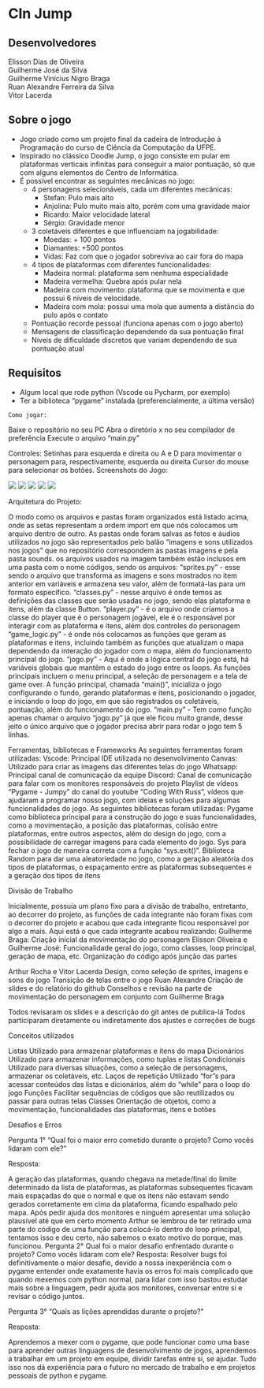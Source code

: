# CIn Jump

## Desenvolvedores
Elisson Dias de Oliveira <edo></br>
Guilherme José da Silva <gjs></br>
Guilherme Vinícius Nigro Braga <gvnb></br>
Ruan Alexandre Ferreira da Silva <rafs2></br>
Vitor Lacerda <vll>

## Sobre o jogo

<ul>
	<li>Jogo criado como um projeto final da cadeira de Introdução à Programação do curso de Ciência da Computação da UFPE.</li>
	<li>Inspirado no clássico Doodle Jump, o jogo consiste em pular em plataformas verticais infinitas para conseguir a maior pontuação, só que com alguns elementos do Centro de Informática.</li>
	<li>
		É possível encontrar as seguintes mecânicas no jogo:
		<ul>
			<li>
				4 personagens selecionáveis, cada um diferentes mecânicas:
				<ul>
					<li>Stefan: Pulo mais alto</li>
					<li>Anjolina: Pulo muito mais alto, porém com uma gravidade maior</li>
					<li>Ricardo: Maior velocidade lateral</li>
					<li>Sérgio: Gravidade menor</li>
				</ul>
			</li>
			<li>
				3 coletáveis diferentes e que influenciam na jogabilidade:
				<ul>
					<li>Moedas: + 100 pontos</li>
					<li>Diamantes: +500 pontos</li>
					<li>Vidas: Faz com que o jogador sobreviva ao cair fora do mapa</li>
				</ul>
			</li>
			<li>
				4 tipos de plataformas com diferentes funcionalidades:
				<ul>
					<li>Madeira normal: plataforma sem nenhuma especialidade</li>
					<li>Madeira vermelha: Quebra após pular nela</li>
					<li>Madeira com movimento: plataforma que se movimenta e que possui 6 níveis de velocidade.</li>
					<li>Madeira com mola: possui uma mola que aumenta a distância do pulo após o contato</li>
				</ul>
			</li>
			<li>
				Pontuação recorde pessoal (funciona apenas com o jogo aberto)
			</li>
			<li>
				Mensagens de classificação dependendo da sua pontuação final 
			</li>
			</li>
			<li>
				Níveis de dificuldade discretos que variam dependendo de sua pontuação atual
			</li>
		</ul>
	</li>
</ul>

## Requisitos
<ul>
    <li>
        Algum local que rode python (Vscode ou Pycharm, por exemplo)
    </li>
    <li>
        Ter a biblioteca “pygame” instalada (preferencialmente, a última versão)
    </li>
</ul>

	Como jogar:
Baixe o repositório no seu PC
Abra o diretório x no seu compilador de preferência
Execute o arquivo “main.py”

Controles:
Setinhas para esquerda e direita ou A e D para movimentar o personagem para, respectivamente, esquerda ou direita
Cursor do mouse para selecionar os botões.
	Screenshots do Jogo:

<img src="./images/home.jpeg"></img>
<img src="./images/chooseCharacter.jpeg"></img>
<img src="./images/game1.jpeg"></img>
<img src="./images/game2.jpeg"></img>
<img src="./images/gameover.jpeg"></img>












Arquitetura do Projeto:

O modo como os arquivos e pastas foram organizados está listado acima, onde as setas representam a ordem import em que nós colocamos um arquivo dentro de outro.
As pastas onde foram salvas as fotos e áudios utilizados no jogo são representados pelo balão “imagens e sons utilizados nos jogos” que no repositório correspondem às pastas imagens e pela pasta sounds.
os arquivos usados na imagem também estão inclusos em uma pasta com o nome códigos, sendo os arquivos: 
“sprites.py” - esse sendo o arquivo que transforma as imagens e sons mostrados no item anterior em variáveis e armazena seu valor, além de formatá-las para um formato específico. 
“classes.py” - nesse arquivo é onde temos as definições das classes que serão usadas no jogo, sendo elas plataforma e itens, além da classe Button.
“player.py” - é o arquivo onde criamos a classe do player que é o personagem jogável, ele é o responsável por interagir com as plataforma e itens, além dos controles do personagem
“game_logic.py” - é onde nós colocamos as funções que geram as plataformas e itens, incluindo também as funções que atualizam o mapa dependendo da interação do jogador com o mapa, além do funcionamento principal do jogo. 
“jogo.py” - Aqui é onde a lógica central do jogo está, há variáveis globais que mantêm o estado do jogo entre os loops. As funções principais incluem o menu principal, a seleção de personagem e a tela de game over. A função principal, chamada “main()”, inicializa o jogo configurando o fundo, gerando plataformas e itens, posicionando o jogador, e iniciando o loop do jogo, em que são registrados os coletáveis, pontuação, além do funcionamento do jogo.
“main.py” - Tem como função apenas chamar o arquivo “jogo.py” já que ele ficou muito grande, desse jeito o único arquivo que o jogador precisa abrir para rodar o jogo tem 5 linhas.

Ferramentas, bibliotecas e Frameworks
As seguintes ferramentas foram utilizadas:
Vscode: Principal IDE utilizada no desenvolvimento
Canvas: Utilizado para criar as imagens das diferentes telas do jogo
Whatsapp: Principal canal de comunicação da equipe
Discord: Canal de comunicação para falar com os monitores responsáveis do projeto 
Playlist de vídeos “Pygame - Jumpy” do canal do youtube “Coding With Russ”, vídeos que ajudaram a programar nosso jogo, com ideias e soluções para algumas funcionalidades do jogo.
As seguintes bibliotecas foram utilizadas:
Pygame como biblioteca principal para a construção do jogo e suas funcionalidades, como a movimentação, a posição das plataformas, colisão entre plataformas, entre outros aspectos, além do design do jogo, com a possibilidade de carregar imagens para cada elemento do jogo.
Sys para fechar o jogo de maneira correta com a função “sys.exit()”.
Biblioteca Random para dar uma aleatoriedade no jogo, como a geração aleatória dos tipos de plataformas, o espaçamento entre as plataformas subsequentes e a geração dos tipos de itens








Divisão de Trabalho

Inicialmente, possuía um plano fixo para a divisão de trabalho, entretanto, ao decorrer do projeto, as funções de cada integrante não foram fixas com o decorrer do projeto e acabou que cada integrante ficou responsável por algo a mais. 
Aqui está o que cada integrante acabou realizando:
Guilherme Braga:
Criação inicial da movimentação do personagem
Elisson Oliveira e Guilherme José:
Funcionalidade geral do jogo, como classes, loop principal, geração de mapa, etc.
Organização do código após junção das partes



Arthur Rocha e Vitor Lacerda
Design, como seleção de sprites, imagens e sons do jogo
Transição de telas entre o jogo
Ruan Alexandre
Criação de slides e do relatório do github
Conselhos e revisão na parte de movimentação do personagem em conjunto com Guilherme Braga

Todos revisaram os slides e a descrição do git antes de publica-lá
Todos participaram diretamente ou indiretamente dos ajustes e correções de bugs




Conceitos utilizados

Listas
Utilizado para armazenar plataformas e itens do mapa
Dicionários
Utilizado para armazenar informações, como tuplas e listas
Condicionais
Utilizado para diversas situações, como a seleção de personagens, armazenar os coletáveis, etc.
Laços de repetição
Utilizado “for”s para acessar conteúdos das listas e dicionários, além do “while” para o loop do jogo
Funções
Facilitar sequências de códigos que são reutilizados ou passar para outras telas
Classes
Orientação de objetos, como a movimentação, funcionalidades das plataformas, itens e botões
 






Desafios e Erros

Pergunta 1°
“Qual foi o maior erro cometido durante o projeto? Como vocês lidaram com ele?”

Resposta:

A geração das plataformas, quando chegava na metade/final do limite determinado da lista de plataformas, as plataformas subsequentes ficavam mais espaçadas do que o normal e que os itens não estavam sendo gerados corretamente em cima da plataforma, ficando espalhado pelo mapa. Após pedir ajuda dos monitores e ninguém apresentar uma solução plausível até que em certo momento Arthur se lembrou de ter retirado uma parte do código de uma função para colocá-lo dentro do loop principal, tentamos isso e deu certo, não sabemos o exato motivo do porque, mas funcionou.
Pergunta 2°
Qual foi o maior desafio enfrentado durante o projeto? Como vocês lidaram com ele?
Resposta:
Resolver bugs foi definitivamente o maior desafio, devido a nossa inexperiência com o pygame entender onde exatamente havia os erros foi mais complicado que quando mexemos com python normal, para lidar com isso bastou estudar mais sobre a linguagem, pedir ajuda aos monitores, conversar entre si e revisar o código juntos.



Pergunta 3°
“Quais as lições aprendidas durante o projeto?”



Resposta:

Aprendemos a mexer com o pygame, que pode funcionar como uma base para aprender outras linguagens de desenvolvimento de jogos, aprendemos a trabalhar em um projeto em equipe, dividir tarefas entre si, se ajudar. Tudo isso nos dá experiência para o futuro no mercado de trabalho e em projetos pessoais de python e pygame.
